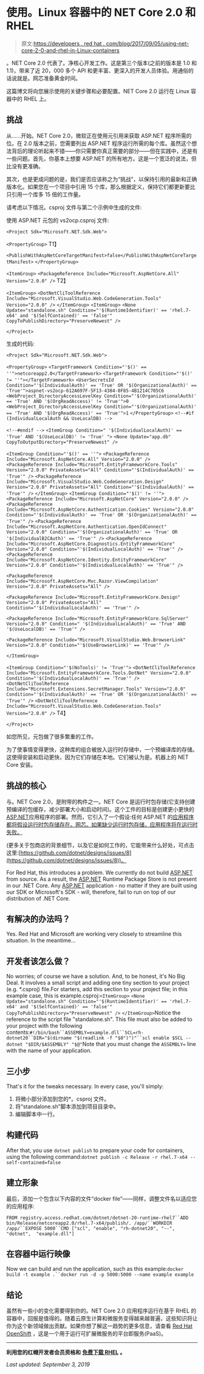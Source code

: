 # 使用。Linux 容器中的 NET Core 2.0 和 RHEL

> 原文:[https://developers . red hat . com/blog/2017/09/05/using-net-core-2-0-and-rhel-in-Linux-containers](https://developers.redhat.com/blog/2017/09/05/using-net-core-2-0-and-rhel-in-linux-containers)

。NET Core 2.0 代表了。净核心开发工作。这是第三个版本(之前的版本是 1.0 和 1.1)，带来了近 20，000 多个 API 和更丰富、更深入的开发人员体验。用通俗的话说就是。网芯准备黄金时间。

这篇博文将向您展示使用的关键步骤和必要配置。NET Core 2.0 运行在 Linux 容器中的 RHEL 上。

## 挑战

从……开始。NET Core 2.0，微软正在使用元引用来获取 ASP.NET 程序所需的位。在 2.0 版本之前，您需要列出 ASP.NET 程序运行所需的每个库。虽然这个想法背后的理论听起来不错——你只需要你真正需要的部分——但在实践中，还是有一些问题。首先，你基本上想要 ASP.NET 的所有地方。这是一个宽泛的说法，但比没有更准确。

其次，也是更成问题的是，我们是否应该称之为“挑战”，以保持引用的最新和正确版本化。如果您在一个项目中引用 15 个库，那么根据定义，保持它们都更新要比只引用一个库多 15 倍的工作量。

请考虑以下情况。csproj 文件与第二个示例中生成的文件:

使用 ASP.NET 元包的 vs2ocp.csproj 文件:

`<Project Sdk="Microsoft.NET.Sdk.Web">`

`<PropertyGroup>`
T1】

`<PublishWithAspNetCoreTargetManifest>false</PublishWithAspNetCoreTargetManifest>`
`</PropertyGroup>`

`<ItemGroup>`
`<PackageReference Include="Microsoft.AspNetCore.All" Version="2.0.0" />`
T2】

`<ItemGroup>`
`<DotNetCliToolReference Include="Microsoft.VisualStudio.Web.CodeGeneration.Tools" Version="2.0.0" />`
`</ItemGroup>`
`<ItemGroup>`
`<None Update="standalone.sh" Condition="'$(RuntimeIdentifier)' == 'rhel.7-x64' and '$(SelfContained)' == 'false'" CopyToPublishDirectory="PreserveNewest" />`

`</Project>`

生成的代码:

`<Project Sdk="Microsoft.NET.Sdk.Web">`

`<PropertyGroup>`
`<TargetFramework Condition="'$()' == ''">netcoreapp2.0</TargetFramework>`
`<TargetFramework Condition="'$()' != ''"></TargetFramework>`
`<UserSecretsId Condition="'$(IndividualAuth)' == 'True' OR '$(OrganizationalAuth)' == 'True'">aspnet-vs2ocp-612A697F-5F13-4384-8F85-4B1214C705C6`
`<WebProject_DirectoryAccessLevelKey Condition="'$(OrganizationalAuth)' == 'True' AND '$(OrgReadAccess)' != 'True'">0`
`<WebProject_DirectoryAccessLevelKey Condition="'$(OrganizationalAuth)' == 'True' AND '$(OrgReadAccess)' == 'True'">1`
`</PropertyGroup>`
`<!--#if (IndividualLocalAuth && UseLocalDB) -->`

`<!--#endif -->`
`<ItemGroup Condition=" '$(IndividualLocalAuth)' == 'True' AND '$(UseLocalDB)' != 'True' ">`
`<None Update="app.db" CopyToOutputDirectory="PreserveNewest" />`

`<ItemGroup Condition="'$()' == ''">`
`<PackageReference Include="Microsoft.AspNetCore.All" Version="2.0.0" />`
`<PackageReference Include="Microsoft.EntityFrameworkCore.Tools" Version="2.0.0" PrivateAssets="All" Condition="'$(IndividualAuth)' == 'True'" />`
`<PackageReference Include="Microsoft.VisualStudio.Web.CodeGeneration.Design" Version="2.0.0" PrivateAssets="All" Condition="'$(IndividualAuth)' == 'True'" />`
`</ItemGroup>`
`<ItemGroup Condition="'$()' != ''">`
`<PackageReference Include="Microsoft.AspNetCore" Version="2.0.0" />`
`<PackageReference Include="Microsoft.AspNetCore.Authentication.Cookies" Version="2.0.0" Condition="'$(IndividualAuth)' == 'True' OR '$(OrganizationalAuth)' == 'True'" />`
`<PackageReference Include="Microsoft.AspNetCore.Authentication.OpenIdConnect" Version="2.0.0" Condition="'$(OrganizationalAuth)' == 'True' OR '$(IndividualB2CAuth)' == 'True'" />`
`<PackageReference Include="Microsoft.AspNetCore.Diagnostics.EntityFrameworkCore" Version="2.0.0" Condition="'$(IndividualLocalAuth)' == 'True'" />`
`<PackageReference Include="Microsoft.AspNetCore.Identity.EntityFrameworkCore" Version="2.0.0" Condition="'$(IndividualLocalAuth)' == 'True'" />`

`<PackageReference Include="Microsoft.AspNetCore.Mvc.Razor.ViewCompilation" Version="2.0.0" PrivateAssets="All" />`

`<PackageReference Include="Microsoft.EntityFrameworkCore.Design" Version="2.0.0" PrivateAssets="All" Condition="'$(IndividualLocalAuth)' == 'True'" />`

`<PackageReference Include="Microsoft.EntityFrameworkCore.SqlServer" Version="2.0.0" Condition=" '$(IndividualLocalAuth)' == 'True' AND '$(UseLocalDB)' == 'True'" />`

`<PackageReference Include="Microsoft.VisualStudio.Web.BrowserLink" Version="2.0.0" Condition="'$(UseBrowserLink)' == 'True'" />`

`</ItemGroup>`

`<ItemGroup Condition="'$(NoTools)' != 'True'">`
`<DotNetCliToolReference Include="Microsoft.EntityFrameworkCore.Tools.DotNet" Version="2.0.0" Condition="'$(IndividualLocalAuth)' == 'True'" />`
`<DotNetCliToolReference Include="Microsoft.Extensions.SecretManager.Tools" Version="2.0.0" Condition="'$(IndividualAuth)' == 'True' OR '$(OrganizationalAuth)' == 'True'" />`
`<DotNetCliToolReference Include="Microsoft.VisualStudio.Web.CodeGeneration.Tools" Version="2.0.0" />`
T4】

`</Project>`

如您所见，元包做了很多繁重的工作。

为了使事情变得更快，这种库的组合被放入运行时存储中，一个预编译库的存储。这使得安装和启动更快，因为它们存储在本地。它们被认为是。机器上的 NET Core 安装。

## 挑战的核心

与。NET Core 2.0，是附带的构件之一。NET Core 是运行时包存储(它支持创建预编译的包缓存，减少部署大小和启动时间)。这个工件的目标是创建更小更快的[ASP.NET](http://asp.net/)应用程序的部署。然而，它引入了一个假设:任何 ASP.NET 的[应用程序都将假设运行时包存储存在。网芯。如果缺少运行时包存储，应用程序将在运行时失败。](http://asp.net/)

(更多关于包商店的背景细节，以及它是如何工作的，它能带来什么好处，可点击这里:[https://github.com/dotnet/designs/issues/8](https://github.com/dotnet/designs/issues/8))。

For Red Hat, this introduces a problem. We currently do not build [ASP.NET](http://asp.net/) from source. As a result, the [ASP.NET](http://asp.net/) Runtime Package Store is not present in our .NET Core. Any [ASP.NET](http://asp.net/) application - no matter if they are built using our SDK or Microsoft's SDK - will, therefore, fail to run on top of our distribution of .NET Core.

## 有解决的办法吗？

Yes. Red Hat and Microsoft are working very closely to streamline this situation. In the meantime...

## 开发者该怎么做？

No worries; of course we have a solution. And, to be honest, it's No Big Deal. It involves a small script and adding one tiny section to your project (e.g. *.csproj) file.For starters, add this section to your project file; in this example case, this is example.csproj:`<ItemGroup>`
`<None Update="standalone.sh" Condition="'$(RuntimeIdentifier)' == 'rhel.7-x64' and '$(SelfContained)' == 'false'" CopyToPublishDirectory="PreserveNewest" />`
`</ItemGroup>`Notice the reference to the script file "standalone.sh". This file must also be added to your project with the following contents:`#!/bin/bash``ASSEMBLY=example.dll``SCL=rh-dotnet20``DIR="$(dirname "$(readlink -f "$0")")"``scl enable $SCL -- dotnet "$DIR/$ASSEMBLY" "$@"`Note that you must change the `ASSEMBLY=` line with the name of your application.

## 三小步

That's it for the tweaks necessary. In every case, you'll simply:

1.  将微小部分添加到您的*。csproj 文件。
2.  将“standalone.sh”脚本添加到项目目录中。
3.  编辑脚本中一行。

## 构建代码

After that, you use `dotnet publish` to prepare your code for containers, using the following command:`dotnet publish -c Release -r rhel.7-x64 --self-contained=false`

## 建立形象

最后，添加一个包含以下内容的文件“docker file”——同样，调整文件名以适应您的应用程序:

`FROM registry.access.redhat.com/dotnet/dotnet-20-runtime-rhel7``ADD bin/Release/netcoreapp2.0/rhel.7-x64/publish/. /app/``WORKDIR /app/``EXPOSE 5000``CMD ["scl", "enable", "rh-dotnet20", "--", "dotnet",  "example.dll"]`

## 在容器中运行映像

Now we can build and run the application, such as this example:`docker build -t example .``docker run -d -p 5000:5000 --name example example`

## 结论

虽然有一些小的变化需要得到你的。NET Core 2.0 应用程序运行在基于 RHEL 的容器中，回报是值得的。随着云原生计算和微服务变得越来越普遍，这些知识将让你为这个新领域做出贡献。如果你想了解这一趋势的更多信息，请查看 [Red Hat OpenShift](https://developers.redhat.com/products/openshift/overview/) ，这是一个用于运行可扩展微服务的平台即服务(PaaS)。

* * *

**利用您的红帽开发者会员资格和** [**免费下载 RHEL**](http://developers.redhat.com/products/rhel/download/) **。**

*Last updated: September 3, 2019*